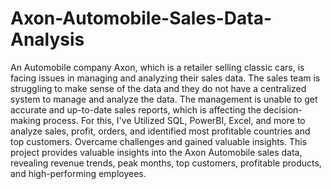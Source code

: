# Axon-Automobile-Sales-Data-Analysis
An Automobile company Axon, which is a retailer selling classic cars, is facing issues in managing and analyzing their sales data. The sales team is struggling to make sense of the data and they do not have a centralized system to manage and analyze the data. The management is unable to get accurate and up-to-date sales reports, which is affecting the decision-making process. For this,
I've Utilized SQL, PowerBI, Excel, and more to analyze sales, profit, orders, and identified most profitable countries and top customers. Overcame challenges and gained valuable insights.
This project provides valuable insights into the Axon Automobile sales data, revealing revenue trends, peak months, top customers, profitable products, and high-performing employees.
